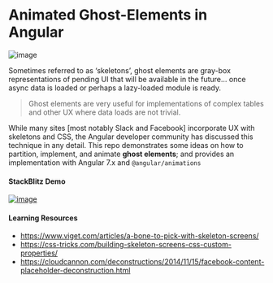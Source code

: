 # Animated Ghost-Elements in Angular

![image](https://user-images.githubusercontent.com/210413/49486685-078ce800-f805-11e8-9b58-a01fa819a989.png)

Sometimes referred to as ‘skeletons’, ghost elements are gray-box representations of pending UI that will be available in the future... once async data is loaded or perhaps a lazy-loaded module is ready. 

> Ghost elements are very useful for implementations of complex tables and other UX where data loads are not trivial.

While many sites [most notably Slack and Facebook] incorporate UX with skeletons and CSS, the Angular developer community has discussed this technique in any detail. This repo demonstrates some ideas on how to partition, implement, and animate **ghost elements**; and provides an implementation with Angular 7.x and `@angular/animations`

####  StackBlitz Demo


[![image](https://user-images.githubusercontent.com/210413/49487496-407a8c00-f808-11e8-9a5c-19f3e89c4ecc.png)](https://stackblitz.com/edit/angular-animated-ghost-elements-demo?file=src%2Fapp%2Fuser-list%2Fuser-list.component.html)


#### Learning Resources

* https://www.viget.com/articles/a-bone-to-pick-with-skeleton-screens/
* https://css-tricks.com/building-skeleton-screens-css-custom-properties/
* https://cloudcannon.com/deconstructions/2014/11/15/facebook-content-placeholder-deconstruction.html
